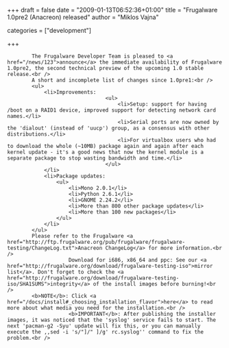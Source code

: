 
+++
draft = false
date = "2009-01-13T06:52:36+01:00"
title = "Frugalware 1.0pre2 (Anacreon) released"
author = "Miklos Vajna"

categories = ["development"]

+++

            The Frugalware Developer Team is pleased to <a href="/news/123">announce</a> the immediate availability of Frugalware 1.0pre2, the second technical preview of the upcoming 1.0 stable release.<br />
            A short and incomplete list of changes since 1.0pre1:<br />
            <ul>
                <li>Improvements:
                                    <ul>
                                        <li>Setup: support for having /boot on a RAID1 device, improved support for detecting network card names.</li>
                                        <li>Serial ports are now owned by the 'dialout' (instead of 'uucp') group, as a consensus with other distributions.</li>
                                        <li>For virtualbox users who had to download the whole (~10MB) package again and again after each kernel update - it's a good news that now the kernel module is a separate package to stop wasting bandwidth and time.</li>
                                    </ul>
                </li>
                <li>Package updates:
                    <ul>
                        <li>Mono 2.0.1</li>
                        <li>Python 2.6.1</li>
                        <li>GNOME 2.24.2</li>
                        <li>More than 800 other package updates</li>
                        <li>More than 100 new packages</li>
                    </ul>
                </li>
            </ul>
            Please refer to the Frugalware <a href="http://ftp.frugalware.org/pub/frugalware/frugalware-testing/ChangeLog.txt">Anacreon ChangeLog</a> for more information.<br />
                        Download for i686, x86_64 and ppc: See our <a href="http://frugalware.org/download/frugalware-testing-iso">mirror list</a>. Don't forget to check the <a href="http://frugalware.org/download/frugalware-testing-iso/SHA1SUMS">integrity</a> of the install images before burning!<br />
            <b>NOTE</b>: Click <a href="/docs/install#_choosing_installation_flavor">here</a> to read more about what media you need for the installation.<br />
                        <b>IMPORTANT</b>: After publishing the installer images, it was noticed that the 'syslog' service fails to start. The next 'pacman-g2 -Syu' update will fix this, or you can manually execute the ,,sed -i 's/"]/" ]/g' rc.syslog'' command to fix the problem.<br />
            
        